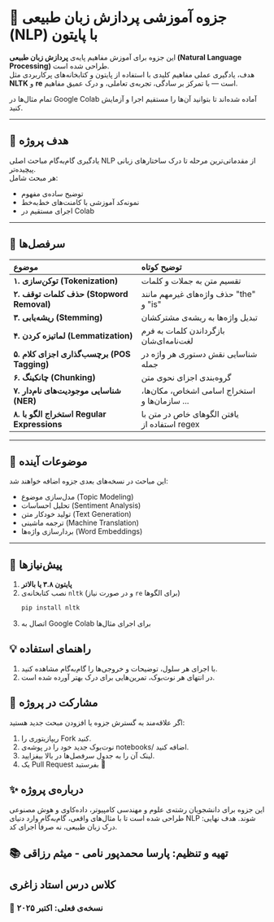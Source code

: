 # 🧠 جزوه آموزشی پردازش زبان طبیعی (NLP) با پایتون

این جزوه برای آموزش مفاهیم پایه‌ی **پردازش زبان طبیعی (Natural Language Processing)** طراحی شده است.  
هدف، یادگیری عملی مفاهیم کلیدی با استفاده از پایتون و کتابخانه‌های پرکاربردی مثل **NLTK** و **re** است — با تمرکز بر سادگی، تجربه‌ی تعاملی، و درک عمیق مفاهیم.

تمام مثال‌ها در Google Colab آماده شده‌اند تا بتوانید آن‌ها را مستقیم اجرا و آزمایش کنید.

---

## 🎯 هدف پروژه
یادگیری گام‌به‌گام مباحث اصلی NLP از مقدماتی‌ترین مرحله تا درک ساختارهای زبانی پیچیده‌تر.  
هر مبحث شامل:
- توضیح ساده‌ی مفهوم  
- نمونه‌کد آموزشی با کامنت‌های خط‌به‌خط  
- اجرای مستقیم در Colab  

---

## 🧩 سرفصل‌ها

| موضوع | توضیح کوتاه |
|:--|:--|
| **۱. توکن‌سازی (Tokenization)** | تقسیم متن به جملات و کلمات |
| **۲. حذف کلمات توقف (Stopword Removal)** | حذف واژه‌های غیرمهم مانند "the" و "is" |
| **۳. ریشه‌یابی (Stemming)** | تبدیل واژه‌ها به ریشه‌ی مشترکشان |
| **۴. لماتیزه کردن (Lemmatization)** | بازگرداندن کلمات به فرم لغت‌نامه‌ای‌شان |
| **۵. برچسب‌گذاری اجزای کلام (POS Tagging)** | شناسایی نقش دستوری هر واژه در جمله |
| **۶. چانکینگ (Chunking)** | گروه‌بندی اجزای نحوی متن |
| **۷. شناسایی موجودیت‌های نام‌دار (NER)** | استخراج اسامی اشخاص، مکان‌ها، سازمان‌ها و ... |
| **۸. استخراج الگو با Regular Expressions** | یافتن الگوهای خاص در متن با استفاده از regex |

---

## 🚀 موضوعات آینده
این مباحث در نسخه‌های بعدی جزوه اضافه خواهند شد:

- مدل‌سازی موضوع (Topic Modeling)  
- تحلیل احساسات (Sentiment Analysis)  
- تولید خودکار متن (Text Generation)  
- ترجمه ماشینی (Machine Translation)  
- بردارسازی واژه‌ها (Word Embeddings)  

---

## 🧰 پیش‌نیازها

1. **پایتون ۳.۸ یا بالاتر**  
2. نصب کتابخانه‌ی `nltk` (و در صورت نیاز `re` برای الگوها)  
   ```bash
   pip install nltk
3. اتصال به Google Colab برای اجرای مثال‌ها

## 💡 راهنمای استفاده

1. با اجرای هر سلول، توضیحات و خروجی‌ها را گام‌به‌گام مشاهده کنید.
4. در انتهای هر نوت‌بوک، تمرین‌هایی برای درک بهتر آورده شده است.

## 🤝 مشارکت در پروژه

اگر علاقه‌مند به گسترش جزوه یا افزودن مبحث جدید هستید:
1. ریپازیتوری را Fork کنید.
2. نوت‌بوک جدید خود را در پوشه‌ی notebooks/ اضافه کنید.
3. لینک آن را به جدول سرفصل‌ها در بالا بیفزایید.
4. یک Pull Request بفرستید 🌿

## ✨ درباره‌ی پروژه

این جزوه برای دانشجویان رشته‌ی علوم و مهندسی کامپیوتر، داده‌کاوی و هوش مصنوعی طراحی شده است تا با مثال‌های واقعی، گام‌به‌گام وارد دنیای NLP شوند.
هدف نهایی: درک زبان طبیعی، نه صرفاً اجرای کد.

## 📚 تهیه و تنظیم: پارسا محمدپور نامی - میثم رزاقی
## کلاس درس استاد زاغری
### 📅 نسخه‌ی فعلی: اکتبر ۲۰۲۵
